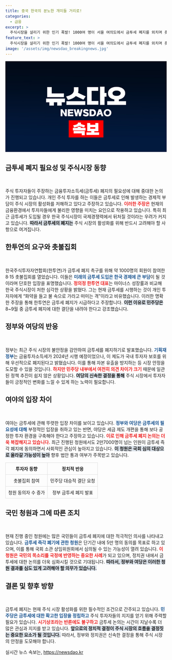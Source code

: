 ```yaml
---
title: 중국 한국의 분노한 개미들 거리로!
categories:
  - 금융
excerpt: >
  주식시장을 살리기 위한 인기 폭발! 1000여 명이 서울 여의도에서 금투세 폐지를 외치며 촛불집회를 열었다. 민주당의 결단이 주목받고 있는 가운데, 금투세의 실체와 논란을 파헤쳐 보자!
feature_text: >
  주식시장을 살리기 위한 인기 폭발! 1000여 명이 서울 여의도에서 금투세 폐지를 외치며 촛불집회를 열었다. 민주당의 결단이 주목받고 있는 가운데, 금투세의 실체와 논란을 파헤쳐 보자!
image: '/assets/img/newsdao_breakingnews.jpg'
---
```


<p><img src="/assets/img/newsdao_breakingnews.jpg" alt="koreaapp 속보" /></p>

<h2 data-ke-size="size26">금투세 폐지 필요성 및 주식시장 동향</h2>

<p data-ke-size="size16">&nbsp;</p>

<p>주식 투자자들이 주장하는 금융투자소득세(금투세) 폐지의 필요성에 대해 중대한 논의가 진행되고 있습니다. 개인 주식 투자를 하는 이들은 금투세로 인해 발생하는 경제적 부담이 주식 시장의 활성화를 저해하고 있다고 주장하고 있습니다. <b><span style="color: #ee2323;">이러한 주장은</span></b> 현재의 금융환경에서 투자자들에게 불리한 영향을 미치는 요인으로 작용하고 있습니다. 특히 최근 금투세가 도입될 경우 한국 주식시장이 국제경쟁력에서 뒤처질 것이라는 우려가 커지고 있습니다. <b><span style="background-color: #21538527;">따라서 금투세의 폐지는</span></b> 주식 시장의 활성화를 위해 반드시 고려해야 할 사항으로 여겨집니다.</p>

<h2 data-ke-size="size26">한투연의 요구와 촛불집회</h2>

<p data-ke-size="size16">&nbsp;</p>

<p>한국주식투자자연합회(한투연)가 금투세 폐지 촉구를 위해 약 1000명의 회원이 참여한 8·15 촛불집회를 열었습니다. 이들은 <b><span style="color: #1a5490;">미래의 금투세 도입은 한국 경제에 큰 부담</span></b>이 될 것이라며 단호한 입장을 표명했습니다. <b><span style="color: #ee2323;">정의정 한투연 대표</span></b>는 마이너스 성장률과 비교해 한국 주식시장이 처한 심각한 상황을 밝혔다. 그는 현재 금투세를 시행하는 것이 개인 투자자에게 “화약을 들고 불 속으로 가라고 떠미는 격”이라고 비유했습니다. 이러한 명확한 주장을 통해 한투연은 금투세 폐지가 시급하다고 주장합니다. <b><span style="background-color: #21538527;">이런 이유로 민주당은</span></b> 8~9월 중 금투세 폐지에 대한 결단을 내려야 한다고 강조했습니다.</p>

<h2 data-ke-size="size26">정부와 여당의 반응</h2>

<p data-ke-size="size16">&nbsp;</p>

<p>정부는 최근 주식 시장의 불안정을 감안하여 금투세를 폐지하기로 발표했습니다. <b><span style="color: #1a5490;">기획재정부</span></b>는 금융투자소득세가 2024년 시행 예정이었으나, 이 제도가 국내 투자자 보호를 위해 우선적으로 폐지된다고 밝혔습니다. 이를 통해 자본 유출을 방지하는 등 시장 안정을 도모할 수 있을 것입니다. <b><span style="color: #ee2323;">하지만 민주당 내부에서 여전히 의견 차이가 크기</span></b> 때문에 일관된 정책 추진이 쉽지 않은 상황입니다. <b><span style="background-color: #21538527;">여당의 신속한 결정을 통해</span></b> 주식 시장에서 투자자들이 긍정적인 변화를 느낄 수 있게 하는 노력이 필요합니다.</p>

<h2 data-ke-size="size26">여야의 입장 차이</h2>

<p data-ke-size="size16">&nbsp;</p>

<p>여야는 금투세에 관해 뚜렷한 입장 차이를 보이고 있습니다. <b><span style="color: #1a5490;">정부와 여당은 금투세의 필요성에 대해</span></b> 부정적인 입장을 취하고 있는 반면, 야당은 세금 제도 개편을 통해 보다 공정한 투자 환경을 구축해야 한다고 주장하고 있습니다. <b><span style="color: #ee2323;">이로 인해 금투세 폐지 논의는 더욱 복잡해지고 있습니다.</span></b> 최근 진행된 청원에서도 2만7000명이 넘는 인원이 금투세 즉각 폐지에 동의하면서 사회적인 관심이 높아지고 있습니다. <b><span style="background-color: #21538527;">이 청원은 국회 심의 대상으로 올라갈 가능성이 높아</span></b> 향후 법안 통과 여부가 주목받고 있습니다.</p>

<table style="width: 100%; border-collapse: collapse;">
  <thead>
    <tr>
      <th style="border: 1px solid #ddd; padding: 8px; text-align: center;"><b>투자자 동향</b></th>
      <th style="border: 1px solid #ddd; padding: 8px; text-align: center;"><b>정치적 반응</b></th>
    </tr>
  </thead>
  <tbody>
    <tr>
      <td style="border: 1px solid #ddd; padding: 8px; text-align: center;">촛불집회 참여</td>
      <td style="border: 1px solid #ddd; padding: 8px; text-align: center;">민주당 대승적 결단 요청</td>
    </tr>
    <tr>
      <td style="border: 1px solid #ddd; padding: 8px; text-align: center;">청원 동의자 수 증가</td>
      <td style="border: 1px solid #ddd; padding: 8px; text-align: center;">정부 금투세 폐지 발표</td>
    </tr>
  </tbody>
</table>

<h2 data-ke-size="size26">국민 청원과 그에 따른 조치</h2>

<p data-ke-size="size16">&nbsp;</p>

<p>현재 진행 중인 청원에는 많은 국민들이 금투세 폐지에 대한 적극적인 의사를 나타내고 있습니다. <b><span style="color: #1a5490;">금투세 즉각 폐기에 관한 청원</span></b>은 단기간 내에 5만 명의 동의를 목표로 하고 있으며, 이를 통해 국회 소관 상임위원회에서 심의될 수 있는 가능성이 열려 있습니다. <b><span style="color: #ee2323;">이 청원은 국민의 목소리를 국정에 반영하는 중요한 사례</span></b>가 되고 있으며, 정치권 내에서 금투세에 대한 논의를 더욱 심화시킬 것으로 기대됩니다. <b><span style="background-color: #21538527;">따라서, 정부와 여당은 이러한 청원 결과를 심도 있게 고려해야 할 의무가 있습니다.</span></b></p>

<h2 data-ke-size="size26">결론 및 향후 방향</h2>

<p data-ke-size="size16">&nbsp;</p>

<p>금투세 폐지는 현재 주식 시장 활성화를 위한 필수적인 조건으로 간주되고 있습니다. <b><span style="color: #1a5490;">민주당은 금투세에 대한 확고한 입장을 정립하고</span></b> 주식 투자자들의 지지를 얻기 위해 주력할 필요가 있습니다. <b><span style="color: #ee2323;">시기상조라는 반론에도 불구하고</span></b> 금투세 논의는 시간이 지날수록 더 많은 관심과 지지를 받고 있습니다. <b><span style="background-color: #21538527;">앞으로의 정치적 결정이 주식 시장의 흐름을 결정짓는 중요한 요소가 될 것입니다.</span></b> 따라서, 정부와 정치권은 신속한 결정을 통해 주식 시장의 안정을 도모해야 합니다.</p>
실시간 뉴스 속보는, <a href="https://newsdao.kr" rel="dofollow">https://newsdao.kr</a>


